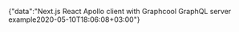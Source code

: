 {"data":"Next.js React Apollo client with Graphcool GraphQL server example2020-05-10T18:06:08+03:00"}
